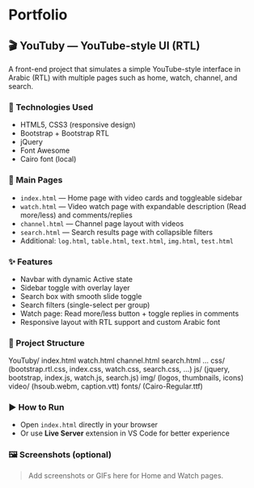 # Portfolio
## 🎬 YouTuby — YouTube-style UI (RTL)

A front-end project that simulates a simple YouTube-style interface in Arabic (RTL) with multiple pages such as home, watch, channel, and search.

### 🧩 Technologies Used
- HTML5, CSS3 (responsive design)
- Bootstrap + Bootstrap RTL
- jQuery
- Font Awesome
- Cairo font (local)

### 📄 Main Pages
- `index.html` — Home page with video cards and toggleable sidebar  
- `watch.html` — Video watch page with expandable description (Read more/less) and comments/replies  
- `channel.html` — Channel page layout with videos  
- `search.html` — Search results page with collapsible filters  
- Additional: `log.html`, `table.html`, `text.html`, `img.html`, `test.html`

### ✨ Features
- Navbar with dynamic Active state  
- Sidebar toggle with overlay layer  
- Search box with smooth slide toggle  
- Search filters (single-select per group)  
- Watch page: Read more/less button + toggle replies in comments  
- Responsive layout with RTL support and custom Arabic font  

### 📂 Project Structure
YouTuby/
index.html  watch.html  channel.html  search.html  …
css/        (bootstrap.rtl.css, index.css, watch.css, search.css, …)
js/         (jquery, bootstrap, index.js, watch.js, search.js)
img/        (logos, thumbnails, icons)
video/      (hsoub.webm, caption.vtt)
fonts/      (Cairo-Regular.ttf)

### ▶️ How to Run
- Open `index.html` directly in your browser  
- Or use **Live Server** extension in VS Code for better experience  

### 🖼️ Screenshots (optional)
> Add screenshots or GIFs here for Home and Watch pages.
